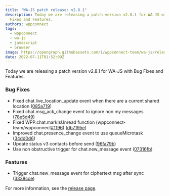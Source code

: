 ```yaml
---
title: "WA-JS patch release: v2.8.1"
description: Today we are releasing a patch version v2.8.1 for WA-JS with Bug
  Fixes and Features.
authors: wppconnect
tags:
  - wppconnect
  - wa-js
  - javascript
  - browser
image: https://opengraph.githubassets.com/1/wppconnect-team/wa-js/releases/tag/v2.8.1
date: 2022-07-11T01:52:09Z
---
```


Today we are releasing a patch version v2.8.1 for WA-JS with Bug Fixes and Features.

<!--truncate-->

### Bug Fixes

* Fixed chat.live_location_update event when there are a current shared location ([085a719](https://github.com/wppconnect-team/wa-js/commit/085a7197a9e60d1660ff49b9a96f0e9f6c4e285c))
* Fixed chat.msg_ack_change event to ignore non my messages ([78e5d49](https://github.com/wppconnect-team/wa-js/commit/78e5d49751bb3c279d5d7682c11cc064d8ec4671))
* Fixed WPP.chat.markIsUnread function (wppconnect-team/wppconnect[#1196](https://github.com/wppconnect-team/wa-js/issues/1196)) ([db7195e](https://github.com/wppconnect-team/wa-js/commit/db7195ee15a4e12c7a6b6a06bcb6bb711f59659b))
* Improved chat.presence_change event to use queueMicrotask ([34dd0d6](https://github.com/wppconnect-team/wa-js/commit/34dd0d63704dc0c35d0c8e77157a7ba920be7d2d))
* Update status v3 contacts before send ([96fa79b](https://github.com/wppconnect-team/wa-js/commit/96fa79b413e1dac9dfc52f617c57a0a52152ce07))
* Use non obstructive trigger for chat.new_message event ([07316fb](https://github.com/wppconnect-team/wa-js/commit/07316fbef0b23af4d5968fa781c338ea9dc6954d))


### Features

* Trigger chat.new_message event for ciphertext msg after sync ([3338cce](https://github.com/wppconnect-team/wa-js/commit/3338ccef2a24654da76fdb9852f7c875c0e33968))

For more information, see the [release page](https://github.com/wppconnect-team/wa-js/releases/tag/v2.8.1).